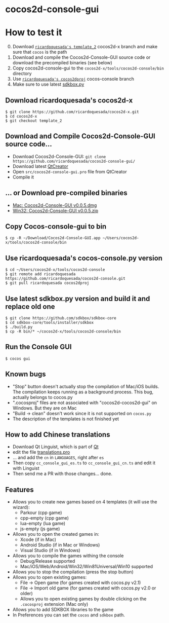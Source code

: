 # cocos2d-console-gui

# How to test it

0. Download [`ricardoquesada's template_2`](https://github.com/ricardoquesada/cocos2d-x/tree/template_2) cocos2d-x branch and make sure that `cocos` is the path
1. Download and compile the Cocos2d-Console-GUI source code or download the precompiled binaries (see below)
2. Copy cocos2d-console-gui to the `cocos2d-x/tools/cocos2d-console/bin` directory
3. Use [`ricardoquesada's cocos2dproj`](https://github.com/ricardoquesada/cocos2d-console/tree/cocos2dproj) cocos-console branch
4. Make sure to use latest [sdkbox.py](https://github.com/sdkbox/sdkbox-core)

## Download ricardoquesada's cocos2d-x
```
$ git clone https://github.com/ricardoquesada/cocos2d-x.git
$ cd cocos2d-x
$ git checkout template_2
```

## Download and Compile Cocos2d-Console-GUI source code...

* Download Cocos2d-Console-GUI: `git clone https://github.com/ricardoquesada/cocos2d-console-gui/`
* Download latest [QtCreator](http://www.qt.io/download/)
* Open `src/cocos2d-console-gui.pro` file from QtCreator
* Compile it

## ... or Download pre-compiled binaries

* [Mac: Cocos2d-Console-GUI v0.0.5.dmg](https://www.dropbox.com/s/8hxyhyibm6bitmv/cocos2d-console-gui-v0.0.5.dmg?dl=1)
* [Win32: Cocos2d-Console-GUI v0.0.5.zip](https://www.dropbox.com/s/b8oavs231bnm03i/cocos2d-console-gui-v0.0.5.zip?dl=1)

## Copy Cocos-console-gui to bin

```
$ cp -R ~/Download/Cocos2d-Console-GUI.app ~/Users/cocos2d-x/tools/cocos2d-console/bin
```

## Use ricardoquesada's cocos-console.py version

```
$ cd ~/Users/cocos2d-x/tools/cocos2d-console
$ git remote add ricardoquesada https://github.com/ricardoquesada/cocos2d-console.git
$ git pull ricardoquesada cocos2dproj
```

## Use latest sdkbox.py version and build it and replace old one

```
$ git clone https://github.com/sdkbox/sdkbox-core
$ cd sdkbox-core/tools/installer/sdkbox
$ ./build.py
$ cp -R bin/* ~/cocos2d-x/tools/cocos2d-console/bin
```

## Run the Console GUI

```
$ cocos gui
```

## Known bugs

* "Stop" button doesn't actually stop the compilation of Mac/iOS builds. The compilation keeps running as a background process. This bug, actually belongs to cocos.py
* ".cocosproj" files are not associated with "cocos2d-cocos2d-gui" on Windows. But they are on Mac
*  "Build -> clean" doesn't work since it is not supported on `cocos.py`
*  The description of the templates is not finished yet


## How to add Chinese translations

* Download Qt Linguist, which is part of [Qt](http://www.qt.io/download/)
* edit the file [translations.pro](https://github.com/ricardoquesada/cocos2d-console-gui/blob/master/translations/translations.pro)
* ... and add the `cn` in `LANGUAGES`, right after `es`
* Then copy `cc_console_gui_es.ts` to `cc_console_gui_cn.ts` and edit it with Linguist
* Then send me a PR with those changes... done.


## Features

* Allows you to create new games based on 4 templates (it will use the wizard):
  * Parkour (cpp game)
  * cpp-empty (cpp game)
  * lua-empty (lua game)
  * js-empty (js game)
* Allows you to open the created games in:
  * Xcode (if in Mac)
  * Android Studio (if in Mac or Windows)
  * Visual Studio (if in Windows)
* Allows you to compile the games withing the console
  * Debug/Release supported
  * Mac/iOS/Web/Android/Win32/Win81Universal/Win10 supported
* Allows you to stop the compilation (press the stop button) 
* Allows you to open existing games:
  *  File -> Open game (for games created with cocos.py v2.1)
  *  File -> Import old game (for games created with cocos.py v2.0 or older)
  * Allows you to open existing games by double clicking on the `.cocosproj` extension (Mac only)
* Allows you to add SDKBOX libraries to the game
* In Preferences you can set the `cocos` and `sdkbox` path.
